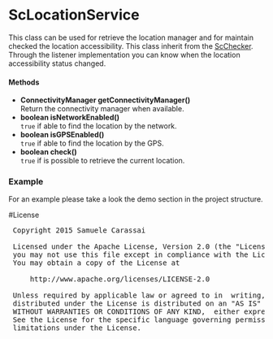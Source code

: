 # ScLocationService
This class can be used for retrieve the location manager and for maintain checked the location accessibility.
This class inherit from the [ScChecker](ScChecker.md).
<br />
Through the listener implementation you can know when the location accessibility status changed.

#### Methods
- **ConnectivityManager getConnectivityManager()**<br />
Return the connectivity manager when available.
- **boolean isNetworkEnabled()**<br />
<code>true</code> if able to find the location by the network.
- **boolean isGPSEnabled()**<br />
<code>true</code> if able to find the location by the GPS.
- **boolean check()**<br />
<code>true</code> if is possible to retrieve the current location.

### Example
For an example please take a look the demo section in the project structure.

#License
<pre>
 Copyright 2015 Samuele Carassai

 Licensed under the Apache License, Version 2.0 (the "License");
 you may not use this file except in compliance with the License.
 You may obtain a copy of the License at

     http://www.apache.org/licenses/LICENSE-2.0

 Unless required by applicable law or agreed to in  writing, software
 distributed under the License is distributed on an "AS IS" BASIS,
 WITHOUT WARRANTIES OR CONDITIONS OF ANY KIND,  either express or implied.
 See the License for the specific language governing permissions and
 limitations under the License.
</pre>
